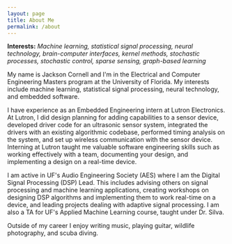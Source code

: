 ```yaml
---
layout: page
title: About Me
permalink: /about
---
```


**Interests:** *Machine learning, statistical signal processing, neural technology, brain-computer interfaces, kernel methods, stochastic processes,
stochastic control, sparse sensing, graph-based learning*

My name is Jackson Cornell and I'm in the Electrical and Computer Engineering Masters program at the University of Florida. My interests include machine learning, statistical signal processing, neural technology, and embedded software.

I have experience as an Embedded Engineering intern at Lutron Electronics. At Lutron, I did design planning for adding capabilities to a sensor device, developed
driver code for an ultrasonic sensor system, integrated the drivers with an existing algorithmic codebase, performed timing analysis on the system, and set up
wireless communication with the sensor device. Interning at Lutron taught me valuable software engineering skills such as working effectively with a team,
documenting your design, and implementing a design on a real-time device.

I am active in UF's Audio Engineering Society (AES) where I am the Digital Signal Processing (DSP) Lead. This includes advising others on signal processing and
machine learning applications, creating workshops on designing DSP algorithms and implementing them to work real-time on a device, and leading projects dealing
with adaptive signal processing. I am also a TA for UF's Applied Machine Learning course, taught under Dr. Silva.

Outside of my career I enjoy writing music, playing guitar, wildlife photography, and scuba diving.